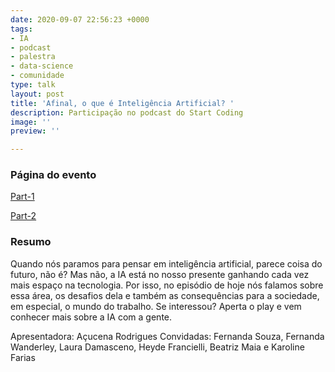 ```yaml
---
date: 2020-09-07 22:56:23 +0000
tags:
- IA
- podcast
- palestra
- data-science
- comunidade
type: talk
layout: post
title: 'Afinal, o que é Inteligência Artificial? '
description: Participação no podcast do Start Coding
image: ''
preview: ''

---
```

### Página do evento

[Part-1](https://anchor.fm/start-coding/episodes/Parte-01---Afinal--o-que--Inteligncia-Artificial-ej8nk4)

[Part-2](https://anchor.fm/start-coding/episodes/Parte-02---Afinal--o-que--Inteligncia-Artificial-ejk6de)

### Resumo

Quando nós paramos para pensar em inteligência artificial, parece coisa do futuro, não é? Mas não, a IA está no nosso presente ganhando cada vez mais espaço na tecnologia. Por isso, no episódio de hoje nós falamos sobre essa área, os desafios dela e também as consequências para a sociedade, em especial, o mundo do trabalho. Se interessou? Aperta o play e vem conhecer mais sobre a IA com a gente.

Apresentadora: Açucena Rodrigues
Convidadas: Fernanda Souza, Fernanda Wanderley, Laura Damasceno, Heyde Francielli, Beatriz Maia e Karoline Farias
